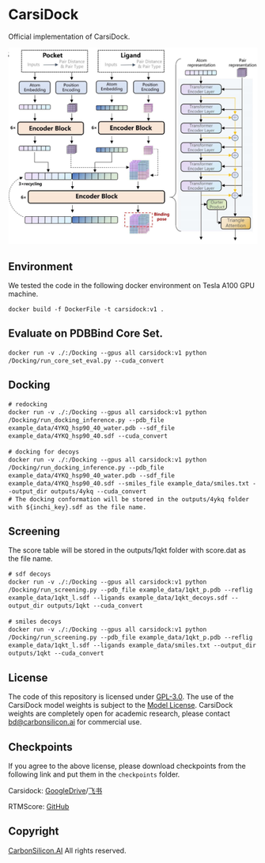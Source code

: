 # CarsiDock
Official implementation of CarsiDock.

![Framework](./doc/carsidock_framework.png)

## Environment
We tested the code in the following docker environment on Tesla A100 GPU machine.
```shell
docker build -f DockerFile -t carsidock:v1 .
```

## Evaluate on PDBBind Core Set.
```shell
docker run -v ./:/Docking --gpus all carsidock:v1 python /Docking/run_core_set_eval.py --cuda_convert
```

## Docking
```shell
# redocking
docker run -v ./:/Docking --gpus all carsidock:v1 python /Docking/run_docking_inference.py --pdb_file example_data/4YKQ_hsp90_40_water.pdb --sdf_file example_data/4YKQ_hsp90_40.sdf --cuda_convert

# docking for decoys
docker run -v ./:/Docking --gpus all carsidock:v1 python /Docking/run_docking_inference.py --pdb_file example_data/4YKQ_hsp90_40_water.pdb --sdf_file example_data/4YKQ_hsp90_40.sdf --smiles_file example_data/smiles.txt --output_dir outputs/4ykq --cuda_convert
# The docking conformation will be stored in the outputs/4ykq folder with ${inchi_key}.sdf as the file name.
```

## Screening
The score table will be stored in the outputs/1qkt folder with score.dat as the file name. 
```shell
# sdf decoys
docker run -v ./:/Docking --gpus all carsidock:v1 python /Docking/run_screening.py --pdb_file example_data/1qkt_p.pdb --reflig example_data/1qkt_l.sdf --ligands example_data/1qkt_decoys.sdf --output_dir outputs/1qkt --cuda_convert

# smiles decoys
docker run -v ./:/Docking --gpus all carsidock:v1 python /Docking/run_screening.py --pdb_file example_data/1qkt_p.pdb --reflig example_data/1qkt_l.sdf --ligands example_data/smiles.txt --output_dir outputs/1qkt --cuda_convert
```


## License
The code of this repository is licensed under [GPL-3.0](https://www.gnu.org/licenses/gpl-3.0.en.html). The use of the CarsiDock model weights is subject to the [Model License](./MODEL_LICENSE.txt). CarsiDock weights are completely open for academic research, please contact [bd@carbonsilicon.ai](bd@carbonsilicon.ai) for commercial use. 

## Checkpoints

If you agree to the above license, please download checkpoints from the following link and put them in the ``checkpoints`` folder.

Carsidock: [GoogleDrive](https://drive.google.com/file/d/1OweBn07R4bpoC0gETezKrOoK7xYreO4O/view?usp=drive_link)/[飞书](https://szuy1h04n8.feishu.cn/file/C3uqbkc6UoNI6kxsw2Ycg8cOnnf?from=from_copylink) 

RTMScore: [GitHub](https://github.com/sc8668/RTMScore/raw/main/trained_models/rtmscore_model1.pth)

## Copyright
[CarbonSilicon.AI](https://carbonsilicon.ai/) All rights reserved.
